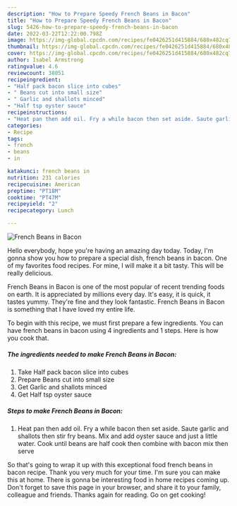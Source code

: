 ```yaml
---
description: "How to Prepare Speedy French Beans in Bacon"
title: "How to Prepare Speedy French Beans in Bacon"
slug: 5426-how-to-prepare-speedy-french-beans-in-bacon
date: 2022-03-22T12:22:00.798Z
image: https://img-global.cpcdn.com/recipes/fe0426251d415884/680x482cq70/french-beans-in-bacon-recipe-main-photo.jpg
thumbnail: https://img-global.cpcdn.com/recipes/fe0426251d415884/680x482cq70/french-beans-in-bacon-recipe-main-photo.jpg
cover: https://img-global.cpcdn.com/recipes/fe0426251d415884/680x482cq70/french-beans-in-bacon-recipe-main-photo.jpg
author: Isabel Armstrong
ratingvalue: 4.6
reviewcount: 38051
recipeingredient:
- "Half pack bacon slice into cubes"
- " Beans cut into small size"
- " Garlic and shallots minced"
- "Half tsp oyster sauce"
recipeinstructions:
- "Heat pan then add oil. Fry a while bacon then set aside. Saute garlic and shallots then stir fry beans. Mix and add oyster sauce and just a little water. Cook until beans are half cook then combine with bacon mix then serve"
categories:
- Recipe
tags:
- french
- beans
- in

katakunci: french beans in 
nutrition: 231 calories
recipecuisine: American
preptime: "PT18M"
cooktime: "PT47M"
recipeyield: "2"
recipecategory: Lunch

---
```



![French Beans in Bacon](https://img-global.cpcdn.com/recipes/fe0426251d415884/680x482cq70/french-beans-in-bacon-recipe-main-photo.jpg)

Hello everybody, hope you're having an amazing day today. Today, I'm gonna show you how to prepare a special dish, french beans in bacon. One of my favorites food recipes. For mine, I will make it a bit tasty. This will be really delicious.



French Beans in Bacon is one of the most popular of recent trending foods on earth. It is appreciated by millions every day. It's easy, it is quick, it tastes yummy. They're fine and they look fantastic. French Beans in Bacon is something that I have loved my entire life.


To begin with this recipe, we must first prepare a few ingredients. You can have french beans in bacon using 4 ingredients and 1 steps. Here is how you cook that.

<!--inarticleads1-->

##### The ingredients needed to make French Beans in Bacon:

1. Take Half pack bacon slice into cubes
1. Prepare  Beans cut into small size
1. Get  Garlic and shallots minced
1. Get Half tsp oyster sauce




<!--inarticleads2-->

##### Steps to make French Beans in Bacon:

1. Heat pan then add oil. Fry a while bacon then set aside. Saute garlic and shallots then stir fry beans. Mix and add oyster sauce and just a little water. Cook until beans are half cook then combine with bacon mix then serve




So that's going to wrap it up with this exceptional food french beans in bacon recipe. Thank you very much for your time. I'm sure you can make this at home. There is gonna be interesting food in home recipes coming up. Don't forget to save this page in your browser, and share it to your family, colleague and friends. Thanks again for reading. Go on get cooking!
